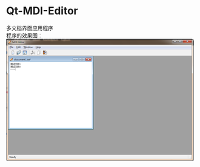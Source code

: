 # Qt-MDI-Editor
多文档界面应用程序  
程序的效果图：  
![image](https://github.com/DAOTI/Qt-MDI-Editor/blob/master/image/%E6%95%88%E6%9E%9C%E5%9B%BE.png)
